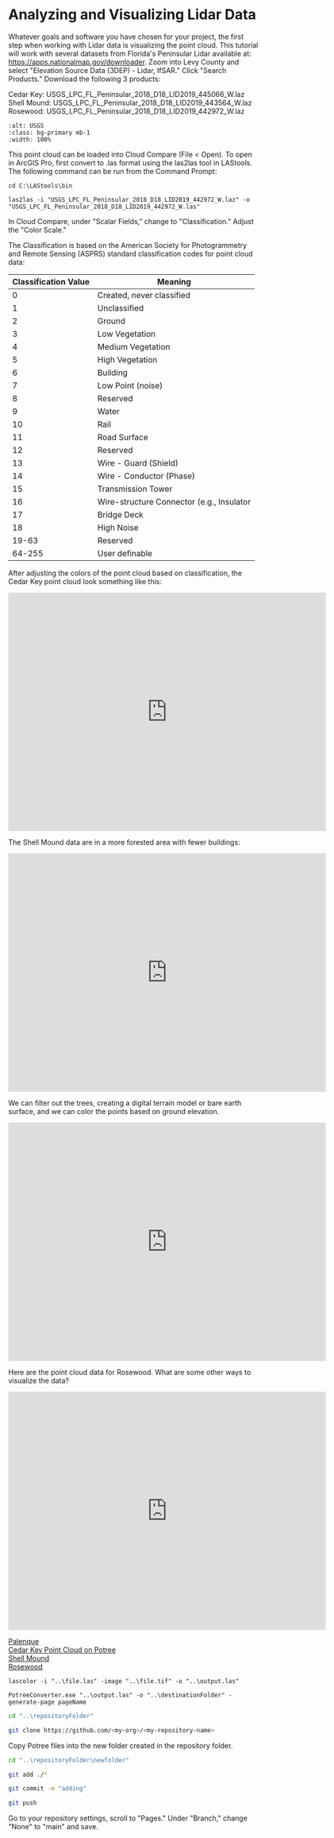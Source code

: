 # Analyzing and Visualizing Lidar Data

Whatever goals and software you have chosen for your project, the first step when working with Lidar data
is visualizing the point cloud. This tutorial will work with several datasets from Florida's Peninsular Lidar
available at: <https://apps.nationalmap.gov/downloader>. Zoom into Levy County and select "Elevation Source Data
(3DEP) - Lidar, IfSAR." Click "Search Products." Download the following 3 products:

Cedar Key: USGS_LPC_FL_Peninsular_2018_D18_LID2019_445066_W.laz  
Shell Mound: USGS_LPC_FL_Peninsular_2018_D18_LID2019_443564_W.laz  
Rosewood: USGS_LPC_FL_Peninsular_2018_D18_LID2019_442972_W.laz

```{image} /USGS.png
:alt: USGS
:class: bg-primary mb-1
:width: 100%
```  

This point cloud can be loaded into Cloud Compare (File < Open). To open in ArcGIS Pro, first convert to .las
format using the las2las tool in LAStools. The following command can be run from the Command Prompt:

```
cd C:\LAStools\bin
```

```
las2las -i "USGS_LPC_FL_Peninsular_2018_D18_LID2019_442972_W.laz" -o "USGS_LPC_FL_Peninsular_2018_D18_LID2019_442972_W.las"
```

In Cloud Compare, under "Scalar Fields," change to "Classification." Adjust the "Color Scale."

The Classification is based on the American Society for Photogrammetry and Remote Sensing (ASPRS) standard
classification codes for point cloud data:

| Classification Value | Meaning                       |
| ---                  | ---                           |
| 0                    | Created, never classified     |
| 1                    | Unclassified                  |
| 2                    | Ground                        |
| 3                    | Low Vegetation                |
| 4                    | Medium Vegetation             |
| 5                    | High Vegetation               |
| 6                    | Building                      |
| 7                    | Low Point (noise)             |
| 8                    | Reserved                      |
| 9                    | Water                         |
| 10                   | Rail                          |
| 11                   | Road Surface                  |
| 12                   | Reserved                      |
| 13                   | Wire - Guard (Shield)         |
| 14                   | Wire - Conductor (Phase)      |
| 15                   | Transmission Tower            |
| 16                   | Wire-structure Connector (e.g., Insulator |
| 17                   | Bridge Deck |
| 18                   | High Noise |
| 19-63                | Reserved |
| 64-255               | User definable |

After adjusting the colors of the point cloud based on classification, the Cedar Key point cloud look something
like this:  

<div class="sketchfab-embed-wrapper"> <iframe title="Cedar Key, Florida" frameborder="0" allowfullscreen mozallowfullscreen="true" webkitallowfullscreen="true" allow="autoplay; fullscreen; xr-spatial-tracking" xr-spatial-tracking execution-while-out-of-viewport execution-while-not-rendered web-share width="640" height="480" src="https://sketchfab.com/models/b4a408d1624b4870ac8a77a1405ba1d4/embed"> </iframe> </div>  

The Shell Mound data are in a more forested area with fewer buildings:  

<div class="sketchfab-embed-wrapper"> <iframe title="Shell Mound, Florida" frameborder="0" allowfullscreen mozallowfullscreen="true" webkitallowfullscreen="true" allow="autoplay; fullscreen; xr-spatial-tracking" xr-spatial-tracking execution-while-out-of-viewport execution-while-not-rendered web-share width="640" height="480" src="https://sketchfab.com/models/6c6cb8086e684cf48298391e08f7dfb3/embed"> </iframe> </div>  

We can filter out the trees, creating a digital terrain model or bare earth surface, and we can color the points based on ground elevation.  

<div class="sketchfab-embed-wrapper"> <iframe title="Shell Mound Terrain" frameborder="0" allowfullscreen mozallowfullscreen="true" webkitallowfullscreen="true" allow="autoplay; fullscreen; xr-spatial-tracking" xr-spatial-tracking execution-while-out-of-viewport execution-while-not-rendered web-share width="640" height="480" src="https://sketchfab.com/models/38a3e58c855a4d6eb2d58ba361f2c31e/embed"> </iframe> </div>  

Here are the point cloud data for Rosewood. What are some other ways to visualize the data?  

<div class="sketchfab-embed-wrapper"> <iframe title="Rosewood, Florida" frameborder="0" allowfullscreen mozallowfullscreen="true" webkitallowfullscreen="true" allow="autoplay; fullscreen; xr-spatial-tracking" xr-spatial-tracking execution-while-out-of-viewport execution-while-not-rendered web-share width="640" height="480" src="https://sketchfab.com/models/50dec59c9a1642e8a10be4d5a59e38d6/embed"> </iframe> </div>

[Palenque](https://pointcloud.ucsd.edu/published/Palenque_3D_Atlas.html)  
[Cedar Key Point Cloud on Potree](https://whitschroder.github.io/cedarkey)  
[Shell Mound](https://whitschroder.github.io/shellmound)  
[Rosewood](https://whitschroder.github.io/rosewood)  

```
lascolor -i "..\file.las" -image "..\file.tif" -o "..\output.las"
```

```
PotreeConverter.exe "..\output.las" -o "..\destinationFolder" -generate-page pageName
```

```Bash
cd "..\repositoryFolder"
```

```Bash
git clone https://github.com/<my-org>/<my-repository-name>
```

Copy Potree files into the new folder created in the repository folder.

```Bash
cd "..\repositoryFolder\newfolder"
```

```Bash
git add ./*
```

```Bash
git commit -m "adding"
```

```Bash
git push
```

Go to your repository settings, scroll to "Pages." Under "Branch," change "None" to "main" and save.